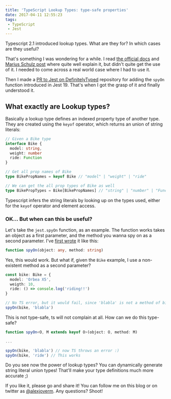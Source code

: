 ```yaml
---
title: 'TypeScript Lookup Types: type-safe properties'
date: 2017-04-11 12:55:23
tags:
 - TypeScript
 - Jest
---
```


Typescript 2.1 introduced lookup types. What are they for? In which cases are they useful?

<!-- more -->

That's something I was wondering for a while. I read [the official docs](https://www.typescriptlang.org/docs/handbook/release-notes/typescript-2-1.html) and [Marius Schulz post](https://blog.mariusschulz.com/2017/01/06/typescript-2-1-keyof-and-lookup-types) where quite well explain it, but didn't quite get the use of it. I needed to come across a real world case where I had to use it.

Then I made a [PR to Jest on DefinitelyTyped](https://github.com/DefinitelyTyped/DefinitelyTyped/pull/14867) repository for adding the `spyOn` function introduced in Jest 19. That's when I got the grasp of it and finally understood it.

## What exactly are Lookup types?

Basically a lookup type defines an indexed property type of another type. They are created using the `keyof` operator, which returns an union of string literals:

```typescript
// Given a Bike type
interface Bike {
  model: string,
  weight: number
  ride: Function
}

// Get all prop names of Bike
type BikePropNames = keyof Bike // "model" | "weight" | "ride"

// We can get the all prop types of Bike as well
type BikePropTypes = Bike[BikePropNames] // "string" | "number" | "Function"
```

Typescript infers the string literals by looking up on the types used, either for the `keyof` operator and element access.

### OK... But when can this be useful?

Let's take the `jest.spyOn` function, as an example. The function works takes an object as a first parameter, and the method you wanna spy on as a second parameter. I've [first wrote](https://github.com/DefinitelyTyped/DefinitelyTyped/pull/14867/commits/46f23ff159f5944f09d366b4385b4df9bcef3ed2) it like this:

```typescript
function spyOn(object: any, method: string)
```

Yes, this would work. But what if, given the `Bike` example, I use a non-existent method as a second parameter?

```typescript
const bike: Bike = {
  model: 'Orbea X5',
  weigth: 10,
  ride: () => console.log('riding!!')
}

// No TS error, but it would fail, since 'blabla' is not a method of bike
spyOn(bike, 'blabla')
```

This is not type-safe, ts will not complain at all. How can we do this type-safe?

```typescript
function spyOn<O, M extends keyof O>(object: O, method: M)

...

spyOn(bike, 'blabla') // now TS throws an error :)
spyOn(bike, 'ride') // This works
```

Do you see now the power of lookup types? You can dynamically generate string literal union types! That'll make your type definitions much more accurate ;)

If you like it, please go and share it! You can follow me on this blog or on twitter as [@alexjoverm](https://twitter.com/alexjoverm). Any questions? Shoot!

